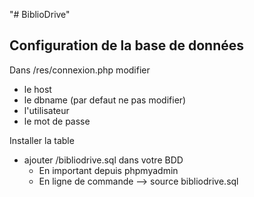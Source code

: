 "# BiblioDrive" 

Configuration de la base de données
-----------------------------------

Dans /res/connexion.php modifier
  - le host
  - le dbname (par defaut ne pas modifier)
  - l'utilisateur
  - le mot de passe

Installer la table
  - ajouter /bibliodrive.sql dans votre BDD
    - En important depuis phpmyadmin
    - En ligne de commande --> source bibliodrive.sql
